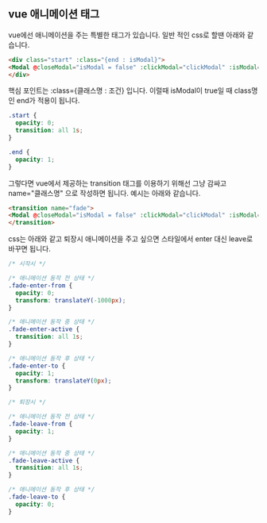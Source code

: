 ## vue 애니메이션 태그

vue에선 애니메이션을 주는 특별한 태그가 있습니다. 일반 적인 css로 할땐 아래와 같습니다.

```html
<div class="start" :class="{end : isModal}">
<Modal @closeModal="isModal = false" :clickModal="clickModal" :isModal="isModal"/>
</div>
```

핵심 포인트는 :class={클래스명 : 조건} 입니다. 이럴때 isModal이 true일 때 class명인 end가 적용이 됩니다.

```css
.start {
  opacity: 0;
  transition: all 1s;
}

.end {
  opacity: 1;
}
```

그렇다면 vue에서 제공하는 transition 태그를 이용하기 위해선 그냥 감싸고 name="클래스명" 으로 작성하면 됩니다. 예시는 아래와 같습니다.

```html
<transition name="fade">
<Modal @closeModal="isModal = false" :clickModal="clickModal" :isModal="isModal"/>
</transition>
```

css는 아래와 같고 퇴장시 애니메이션을 주고 싶으면 스타일에서 enter 대신 leave로 바꾸면 됩니다.

```css
/* 시작시 */

/* 애니메이션 동작 전 상태 */
.fade-enter-from {
  opacity: 0;
  transform: translateY(-1000px);
}

/* 애니메이션 동작 중 상태 */
.fade-enter-active {
  transition: all 1s;
}

/* 애니메이션 동작 후 상태 */
.fade-enter-to {
  opacity: 1;
  transform: translateY(0px);
}

/* 퇴장시 */

/* 애니메이션 동작 전 상태 */
.fade-leave-from {
  opacity: 1;
}

/* 애니메이션 동작 중 상태 */
.fade-leave-active {
  transition: all 1s;
}

/* 애니메이션 동작 후 상태 */
.fade-leave-to {
  opacity: 0;
}
```